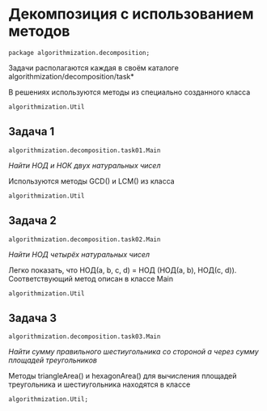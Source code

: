 Декомпозиция с использованием методов
=================

	package algorithmization.decomposition;

Задачи располагаются каждая в своём каталоге algorithmization/decomposition/task*

В решениях используются методы из специально созданного класса 

	algorithmization.Util

Задача 1
-----------------

	algorithmization.decomposition.task01.Main

*Найти НОД и НОК двух натуральных чисел*

Используются методы GCD() и LCM() из класса

	algorithmization.Util

Задача 2
-----------------
	
	algorithmization.decomposition.task02.Main
	
*Найти НОД четырёх натуральных чисел*
	
Легко показать, что НОД(a, b, c, d) = НОД (НОД(a, b), НОД(c, d)). Соответствующий метод описан в классе Main
	
	algorithmization.Util
	
Задача 3
-----------------

	algorithmization.decomposition.task03.Main

*Найти сумму правильного шестиугольника со стороной a через сумму площадей треугольников*

Методы triangleArea() и hexagonArea() для вычисления площадей треугольника и шестиугольника находятся в классе
	
	algorithmization.Util;
